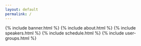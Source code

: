 ```yaml
---
layout: default
permalink: /
---
```


{% include banner.html %}
{% include about.html %}
{% include speakers.html %}
{% include schedule.html %}
{% include user-groups.html %}

